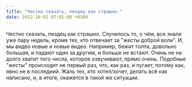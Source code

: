 ```yaml
---
title: "Честно сказать, пиздец как страшно."
date: 2022-10-01 07:01:00 +0300
---
```


Честно сказать, пиздец как страшно.
Случилось то, о чём, все знали уже пару недель, кроме тех, кто отвечает за "жесты доброй воли". И, мы видео новые и новые видео. Например, бежит толпа, довольно большая, и падают один за другим, и больше не встают. Очень не на долго хватит того числа, которое озвучивают, прямо очень.
Подобные "жесты" происходят не первый раз, что, как раз, и пугает, потому как, явно не в последний.
Жаль тех, кто хотел/хочет, делать всё как написано, и, в итоге, окажется в такой же ситуации.


